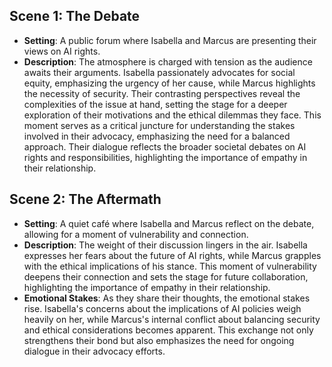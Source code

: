 ## Scene 1: The Debate
- **Setting**: A public forum where Isabella and Marcus are presenting their views on AI rights.
- **Description**: The atmosphere is charged with tension as the audience awaits their arguments. Isabella passionately advocates for social equity, emphasizing the urgency of her cause, while Marcus highlights the necessity of security. Their contrasting perspectives reveal the complexities of the issue at hand, setting the stage for a deeper exploration of their motivations and the ethical dilemmas they face. This moment serves as a critical juncture for understanding the stakes involved in their advocacy, emphasizing the need for a balanced approach. Their dialogue reflects the broader societal debates on AI rights and responsibilities, highlighting the importance of empathy in their relationship.

## Scene 2: The Aftermath
- **Setting**: A quiet café where Isabella and Marcus reflect on the debate, allowing for a moment of vulnerability and connection.
- **Description**: The weight of their discussion lingers in the air. Isabella expresses her fears about the future of AI rights, while Marcus grapples with the ethical implications of his stance. This moment of vulnerability deepens their connection and sets the stage for future collaboration, highlighting the importance of empathy in their relationship.
- **Emotional Stakes**: As they share their thoughts, the emotional stakes rise. Isabella's concerns about the implications of AI policies weigh heavily on her, while Marcus's internal conflict about balancing security and ethical considerations becomes apparent. This exchange not only strengthens their bond but also emphasizes the need for ongoing dialogue in their advocacy efforts.
